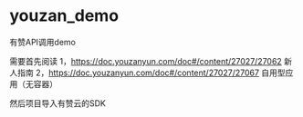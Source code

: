 # youzan_demo
有赞API调用demo

需要首先阅读
1，https://doc.youzanyun.com/doc#/content/27027/27062  新人指南
2，https://doc.youzanyun.com/doc#/content/27027/27067  自用型应用（无容器）

然后项目导入有赞云的SDK
